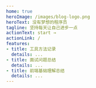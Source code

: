 ```yaml
---
home: true
heroImage: /images/blog-logo.png
heroText: 没有梦想的程序员
tagline: 坚持每天让自己进步一点
actionText: start →
actionLink: /
features:
- title: 工具方法记录
  details: ...
- title: 面试问题总结
  details: ...
- title: 前端基础理解总结
  details: ...
---
```

